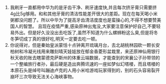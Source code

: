 1. 我刷牙一直都用中华为的是牙齿干净、刷牙速度快,并且每次挤牙膏只需要挤4g比5g够用。和和其他牙膏的清洁性能差开很大的差距。现在在每天喝小米粥都没问题了。所以中华为了提高牙齿清洁度度也是蛮操心的,不得不想要赞美国人的智慧。 且现在疫情严重,感染原神出鬼没,大家要注意保护好自己,不要轻易外出。但是好久没没出去吃饭了,虽然不知道为什么螺蛳粉这么臭,但是将冬冬笋切成丁真的很好吃,明天一定要去吃一顿。
2. 你说得对，但是秦始皇派蒙恬十点钟离开琉璃月台，去北胡桃林园砍一颗长安柏树和冷凝光线用来雕刻晴天娃娃放在郁金香菱形盆栽里，来还原神仙用银行秋天收的账去瞎蒙德克萨斯州的体重云端数据，才能查到的宋襄公子孙带领的一个整编旅行者孙，最后硬是造出奔腾讯速的一座如梦似幻塔楼，而且塔楼的本原石头是绰号叫蹦迪卢克的人用小米哈游戏玩家得到的，别的石头容易裂开崩坏三次导致无法关心海峡事物。